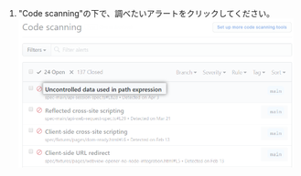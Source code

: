 1. "Code scanning"の下で、調べたいアラートをクリックしてください。 ![{% data variables.product.prodname_code_scanning %}からのアラートのリスト](/assets/images/help/repository/code-scanning-click-alert.png)
